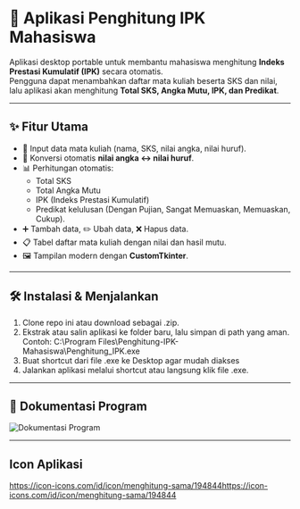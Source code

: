 # 📘 Aplikasi Penghitung IPK Mahasiswa

Aplikasi desktop portable untuk membantu mahasiswa menghitung **Indeks Prestasi Kumulatif (IPK)** secara otomatis.  
Pengguna dapat menambahkan daftar mata kuliah beserta SKS dan nilai, lalu aplikasi akan menghitung **Total SKS, Angka Mutu, IPK, dan Predikat**.

---

## ✨ Fitur Utama
- 📝 Input data mata kuliah (nama, SKS, nilai angka, nilai huruf).  
- 🔄 Konversi otomatis **nilai angka ↔ nilai huruf**.  
- 📊 Perhitungan otomatis:
  - Total SKS  
  - Total Angka Mutu  
  - IPK (Indeks Prestasi Kumulatif)  
  - Predikat kelulusan (Dengan Pujian, Sangat Memuaskan, Memuaskan, Cukup).  
- ➕ Tambah data, ✏️ Ubah data, ❌ Hapus data.  
- 📋 Tabel daftar mata kuliah dengan nilai dan hasil mutu.  
- 🖼️ Tampilan modern dengan **CustomTkinter**.  

---

## 🛠️ Instalasi & Menjalankan
1. Clone repo ini atau download sebagai .zip.
2. Ekstrak atau salin aplikasi ke folder baru, lalu simpan di path yang aman. Contoh: C:\Program Files\Penghitung-IPK-Mahasiswa\Penghitung_IPK.exe
3. Buat shortcut dari file .exe ke Desktop agar mudah diakses
4. Jalankan aplikasi melalui shortcut atau langsung klik file .exe.

---

## 📸 Dokumentasi Program
 ![Dokumentasi Program](https://i.ibb.co/MkLw2tB2/Screenshot-1261.png)

 ---
 
## Icon Aplikasi
https://icon-icons.com/id/icon/menghitung-sama/194844https://icon-icons.com/id/icon/menghitung-sama/194844
